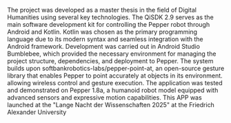 The project was developed as a master thesis in the field of Digital Humanities using several key technologies. The QiSDK 2.9 serves as the main software development kit for controlling the Pepper robot through Android and Kotlin.
Kotlin was chosen as the primary programming language due to its modern syntax and seamless integration with the Android framework.
Development was carried out in Android Studio Bumblebee, which provided the necessary environment for managing the project structure, dependencies, and deployment to Pepper.
The system builds upon softbankrobotics-labs/pepper-point-at, an open-source gesture library that enables Pepper to point accurately at objects in its environment.
allowing wireless control and gesture execution. The application was tested and demonstrated on Pepper 1.8a,
a humanoid robot model equipped with advanced sensors and expressive motion capabilities.
This APP was launched at the "Lange Nacht der Wissenschaften 2025" at the Friedrich Alexander University
